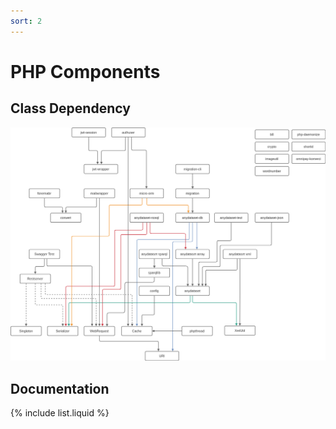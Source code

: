 ```yaml
---
sort: 2
---
```


# PHP Components

## Class Dependency

![Image of class dependency](php_class_dependency.png)

## Documentation

{% include list.liquid %}